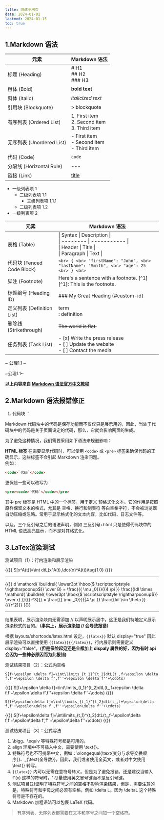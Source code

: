 ```yaml
---
title: 测试专用页
date: 2024-01-01
lastmod: 2024-01-15
toc: true
---
```


##  1.Markdown 语法

<div class="wide-table">
<!-- 这是一个注释，此处要使得 markdown 表格显示，必须在 html 下空一行 -->

| 元素           | Markdown 语法             |
| -------------- | ------------------------- |
| 标题 (Heading) | # H1 <br> ## H2 <br> ### H3 |
| 粗体 (Bold)    | **bold text**             |
| 斜体 (Italic)  | *italicized text*         |
| 引用块 (Blockquote) | > blockquote           |
| 有序列表 (Ordered List) | 1. First item <br> 2. Second item <br> 3. Third item |
| 无序列表 (Unordered List) | - First item <br> - Second item <br> - Third item |
| 代码 (Code)    | `code`                    |
| 分隔线 (Horizontal Rule) | ---               |
| 链接 (Link)    | [title](https://www.example.com) |

</div>

- 一级列表项 1
  - 二级列表项 1.1
    - 三级列表项 1.1.1
  - 二级列表项 1.2
- 一级列表项 2

<div class="wide-table">

| 元素                     | Markdown 语法                                  |
| ------------------------ | ---------------------------------------------- |
| 表格 (Table)             | \| Syntax \| Description \| <br> \| -------- \| ----------- \| <br> \| Header \| Title \| <br> \| Paragraph \| Text \| |
| 代码块 (Fenced Code Block) | ``` <br> { <br> "firstName": "John", <br> "lastName": "Smith", <br> "age": 25 <br> } <br> ``` |
| 脚注 (Footnote)          | Here's a sentence with a footnote. [^1] <br> [^1]: This is the footnote. |
| 标题编号 (Heading ID)    | ### My Great Heading {#custom-id}             |
| 定义列表 (Definition List) | term <br> : definition                       |
| 删除线 (Strikethrough)   | ~~The world is flat.~~                        |
| 任务列表 (Task List)     | - [x] Write the press release <br> - [ ] Update the website <br> - [ ] Contact the media |

</div>

~ 公理1.1 ~

~公理1.1~

**以上内容来自 [Markdown 语法官方中文教程](https://markdown.com.cn/basic-syntax/links.html)**

##  2.Markdown 语法报错修正

1. 代码块  ``

Markdown 代码块中的代码是保存功能而不仅仅只是展示用的，因此，当处于代码块中的代码是关于页面设定的代码，那么，它就会影响网页的生成。

为了避免这种情况，我们需要采用如下语法来规避影响：

 **HTML 标签**
在需要显示代码时，可以使用 `<code>` 或 `<pre>` 标签来确保代码的正确显示，这些标签不会引起 Markdown 渲染问题。  
例如：
```html
<code>`代码`</code>
```

更保险一些可以改写为

```html
<pre><code>`代码`</code></pre>
```

其中 pre 标签是 HTML 中的一个标签，用于定义 预格式化文本。它的作用是按照原样保留文本的格式，尤其是 空格、换行和制表符 等白空格字符，不会被浏览器自动压缩或忽略。常用于显示格式化的文本内容，比如代码、日志文件等。

以及，三个反引号之后的语法声明，例如 三反引号+html 只是使得代码块中的 HTML 语法高亮显示，而不是对其格式化。

##  3.LaTex渲染测试

测试项目（1）：行内渲染和展示渲染

{{<latex display="false">}} S[x^A(t)]=\int dtL(x^A(t),\dot{x}^A(t))\tag{1.0} {{</latex>}}

---

{{<latex display="true">}}
d \mathord{ \buildrel{ \lower3pt \hbox{$ \scriptscriptstyle \rightharpoonup$}} \over B} = \frac{{{ \mu _0}}}{{4 \pi }} \frac{{Idl \times \mathord{ \buildrel{ \lower3pt \hbox{$ \scriptscriptstyle \rightharpoonup$}} \over r} }}{{{r^3}}} =  \frac{{{ \mu _0}}}{{4 \pi }} \frac{{Idl \sin \theta }}{{{r^2}}} 
{{</latex>}}

---

结果表明，展示渲染块内无需添加 // 以声明展示居中，这正是我们特地定义展示渲染模式的目的。**（事实上，展示渲染加 // 会导致报错）**

根据 layouts/shortcode/latex.html 设定，<code>{{latex}}</code>
默认 display="true" 因此展示渲染可以直接使用 <code>{{latex}}{{/latex}}</code>，行内展示则需要定义 display="false"。**(但是保险起见还是全都加上 dispaly 属性的好，因为有时 api 会因为一些神必原因而为此报错)**


测试结果项目（2）：公式内空格

`S[f+\epsilon \delta f]=\int\limits_{t_1}^{t_2}dtL(t_,f+\epsilon \delta f,f'+\epsilon \delta f',f''+\epsilon \delta f''+\cdots)`

{{<latex display="true">}}
S[f+\epsilon \delta f]=\int\limits_{t_1}^{t_2}dtL(t_,f+\epsilon \delta f,f'+\epsilon \delta f',f''+\epsilon \delta f''+\cdots)
{{</latex>}}

`S[f+\epsilon\delta f]=\int\limits_{t_1}^{t_2}dtL(t_,f+\epsilon\delta f,f'+\epsilon\delta f',f''+\epsilon\delta f''+\cdots)`

{{<latex display="true">}}
S[f+\epsilon\delta f]=\int\limits_{t_1}^{t_2}dtL(t_,f+\epsilon\delta f,f'+\epsilon\delta f',f''+\epsilon\delta f''+\cdots)
{{</latex>}}

测试结果项目（3）：公式写法

1. \bigg、\equiv 等特殊符号都是可用的。
2. align 环境中不可插入中文，需要使用 \text{}。
3. 特殊符号也不可携带中文，例如：\xlongequal{\text{变分与求导交换顺序}}、_{\text{全导数}}。因此，我们或者使用全英文，或者对中文使用 \text{} 转写。
4. <code>{{latex}}</code> 内可以无需在意符号转义。但是为了避免报错，还是建议当输入 f'(x) 这样的符号时，' 尽量使用英文冒号键而不是反引号键。
5. 测试项目(2)证明了特殊符号之间的空格不影响渲染结果，但是，需要注意的是，特殊符号和字母之间必须有空格，例如 \delta L。因为 \deltaL 这个特殊符号是不存在的。
6. Markdown 加粗语法可以包裹 LaTeX 代码。

> 有序列表、无序列表都需要在文本和序号之间加一个空格符。


